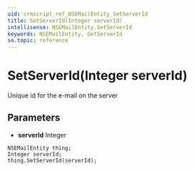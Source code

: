```yaml
---
uid: crmscript_ref_NSEMailEntity_SetServerId
title: SetServerId(Integer serverId)
intellisense: NSEMailEntity.SetServerId
keywords: NSEMailEntity, GetServerId
so.topic: reference
---
```


# SetServerId(Integer serverId)

Unique id for the e-mail on the server

## Parameters

* **serverId** Integer

```crmscript
NSEMailEntity thing;
Integer serverId;
thing.SetServerId(serverId);
```

